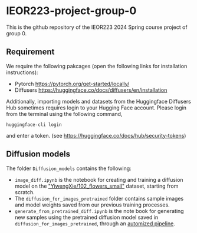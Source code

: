 # IEOR223-project-group-0

This is the github repository of the IEOR223 2024 Spring course project of group 0.

## Requirement

We require the following pakcages (open the following links for installation instructions):

* Pytorch https://pytorch.org/get-started/locally/
* Diffusers https://huggingface.co/docs/diffusers/en/installation

Additionally, importing models and datasets from the Huggingface Diffusers Hub sometimes requires login to your Hugging Face account. Please login from the terminal using the following command,
```shell
huggingface-cli login
```
and enter a token. (see https://huggingface.co/docs/hub/security-tokens)

## Diffusion models

The folder `Diffusion_models` contains the following:

* `image_diff.ipynb` is the notebook for creating and training a diffusion model on the ["YiwengXie/102_flowers_small"](https://huggingface.co/datasets/YiwengXie/102_flowers_small) dataset, starting from scratch.
* The `diffusion_for_images_pretrained` folder contains sample images and model weights saved from our previous training processes.
* `generate_from_pretrained_diff.ipynb` is the note book for generating new samples using the pretrained diffusion model saved in `diffusion_for_images_pretrained`, through an [automized pipeline](https://huggingface.co/docs/diffusers/using-diffusers/write_own_pipeline).

